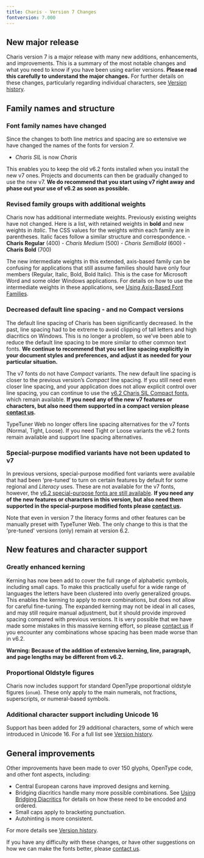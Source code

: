 ```yaml
---
title: Charis - Version 7 Changes
fontversion: 7.000
---
```


## New major release

Charis version 7 is a major release with many new additions, enhancements, and improvements. This is a summary of the most notable changes and what you need to know if you have been using earlier versions. **Please read this carefully to understand the major changes.** For further details on these changes, particularly regarding individual characters, see [Version history](history.md).

## Family names and structure

### Font family names have changed

Since the changes to both line metrics and spacing are so extensive we have changed the names of the fonts for version 7.

- *Charis SIL* is now *Charis*

This enables you to keep the old v6.2 fonts installed when you install the new v7 ones. Projects and documents can then be gradually changed to use the new v7. **We do recommend that you start using v7 right away and phase out your use of v6.2 as soon as possible.**

### Revised family groups with additional weights

Charis now has additional intermediate weights. Previously existing weights have not changed. Here is a list, with retained weights in **bold** and new weights in *italic*. The CSS values for the weights within each family are in parentheses. Italic faces follow a similar structure and correspondence.
    - **Charis Regular** (400)
    - *Charis Medium* (500)
    - *Charis SemiBold* (600)
    - **Charis Bold** (700)

The new intermediate weights in this extended, axis-based family can be confusing for applications that still assume families should have only four members (Regular, Italic, Bold, Bold Italic). This is the case for Microsoft Word and some older Windows applications. For details on how to use the intermediate weights in these applications, see [Using Axis-Based Font Families](https://software.sil.org/fonts/axis-based-fonts/).

### Decreased default line spacing - and no Compact versions

The default line spacing of Charis has been significantly decreased. In the past, line spacing had to be extreme to avoid clipping of tall letters and high diacritics on Windows. This is no longer a problem, so we’ve been able to reduce the default line spacing to be more similar to other common text fonts. **We continue to recommend that you set line spacing explicitly in your document styles and preferences, and adjust it as needed for your particular situation.**

The v7 fonts do not have *Compact* variants. The new default line spacing is closer to the previous version’s *Compact* line spacing. If you still need even closer line spacing, and your application does not allow explicit control over line spacing, you can continue to use the [v6.2 Charis SIL Compact fonts](https://software.sil.org/lcgfonts/download/), which remain available. **If you need any of the new v7 features or characters, but also need them supported in a compact version please [contact us](https://software.sil.org/charis/about/contact/).**

TypeTuner Web no longer offers line spacing alternatives for the v7 fonts (Normal, Tight, Loose). If you need Tight or Loose variants the v6.2 fonts remain available and support line spacing alternatives.

### Special-purpose modified variants have not been updated to v7

In previous versions, special-purpose modified font variants were available that had been ‘pre-tuned’ to turn on certain features by default for some regional and *Literacy* uses. These are not available for the v7 fonts, however, the [v6.2 special-purpose fonts are still available](https://software.sil.org/lcgfonts/download/). **If you need any of the new features or characters in this version, but also need them supported in the special-purpose modified fonts please [contact us](https://software.sil.org/charis/about/contact/).**

Note that even in version 7 the literacy forms and other features can be manually preset with TypeTuner Web. The only change to this is that the 'pre-tuned' versions (only) remain at version 6.2.  

## New features and character support

### Greatly enhanced kerning

Kerning has now been add to cover the full range of alphabetic symbols, including small caps. To make this practically useful for a wide range of languages the letters have been clustered into overly generalized groups. This enables the kerning to apply to more combinations, but does not allow for careful fine-tuning. The expanded kerning may not be ideal in all cases, and may still require manual adjustment, but it should provide improved spacing compared with previous versions. It is very possible that we have made some mistakes in this massive kerning effort, so please [contact us](https://software.sil.org/charis/about/contact/) if you encounter any combinations whose spacing has been made worse than in v6.2.

**Warning: Because of the addition of extensive kerning, line, paragraph, and page lengths may be different from v6.2.**

### Proportional Oldstyle figures

Charis now includes support for standard OpenType proportional oldstyle figures (`onum`). These only apply to the main numerals, not fractions, superscripts, or numeral-based symbols.

### Additional character support including Unicode 16

Support has been added for 29 additional characters, some of which were introduced in Unicode 16. For a full list see [Version history](history.md).

## General improvements

Other improvements have been made to over 150 glyphs, OpenType code, and other font aspects, including: 

- Central European carons have improved designs and kerning.
- Bridging diacritics handle many more possible combinations. See [Using Bridging Diacritics](https://software.sil.org/fonts/bridging-diacritics/) for details on how these need to be encoded and ordered.
- Small caps apply to bracketing punctuation.
- Autohinting is more consistent.

For more details see [Version history](history.md).

If you have any difficulty with these changes, or have other suggestions on how we can make the fonts better, please [contact us](https://software.sil.org/charis/about/contact/).








